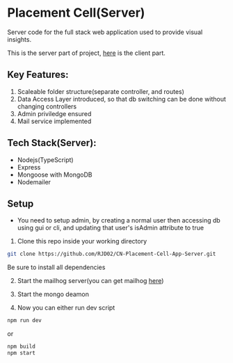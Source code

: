 # Placement Cell(Server)
Server code for the full stack web application used to provide visual insights.

This is the server part of project, [here](https://github.com/RJD02/CN-Placement-Cell-App-Client/) is the client part.

## Key Features:
1. Scaleable folder structure(separate controller, and routes)
2. Data Access Layer introduced, so that db switching can be done without changing controllers
3. Admin priviledge ensured
4. Mail service implemented

## Tech Stack(Server):
* Nodejs(TypeScript)
* Express
* Mongoose with MongoDB
* Nodemailer

## Setup
* You need to setup admin, by creating a normal user then accessing db using gui or cli, and updating that user's isAdmin attribute to true
1. Clone this repo inside your working directory
```bash
git clone https://github.com/RJD02/CN-Placement-Cell-App-Server.git
```
Be sure to install all dependencies

2. Start the mailhog server(you can get mailhog [here](https://github.com/mailhog/MailHog))

3. Start the mongo deamon

4. Now you can either run dev script
```bash
npm run dev
```
or
```bash
npm build
npm start
```
